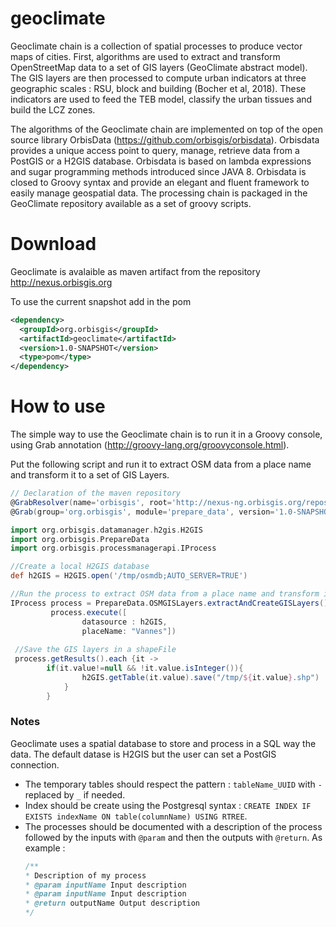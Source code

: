# geoclimate

Geoclimate chain is a collection of spatial processes to produce vector maps of cities. First, algorithms are used to extract and transform OpenStreetMap data to a set of GIS layers (GeoClimate abstract model). The GIS layers are then processed  to compute urban indicators at three geographic scales : RSU, block and building (Bocher et al, 2018). These indicators are used to feed the TEB model, classify the urban tissues and build the LCZ zones.

The algorithms of the Geoclimate chain are implemented on top of the open source library OrbisData (https://github.com/orbisgis/orbisdata). Orbisdata provides a unique access point to query, manage, retrieve data from a PostGIS or a H2GIS database. Orbisdata is based on lambda expressions and sugar programming methods introduced since JAVA 8. Orbisdata is closed to Groovy syntax and provide an elegant and fluent framework to easily manage geospatial data. The processing chain is packaged in the GeoClimate repository available as a set of  groovy scripts.

# Download

Geoclimate is avalaible as maven artifact from the repository http://nexus.orbisgis.org

To use the current snapshot add in the pom

```xml
<dependency>
  <groupId>org.orbisgis</groupId>
  <artifactId>geoclimate</artifactId>
  <version>1.0-SNAPSHOT</version>
  <type>pom</type>
</dependency>
```


# How to use

The simple way to use the Geoclimate chain is to run it in a Groovy console, using Grab annotation (http://groovy-lang.org/groovyconsole.html).

Put the following script and run it to extract OSM data from a place name and transform it to a set of GIS Layers.

```groovy
// Declaration of the maven repository
@GrabResolver(name='orbisgis', root='http://nexus-ng.orbisgis.org/repository/orbisgis/')
@Grab(group='org.orbisgis', module='prepare_data', version='1.0-SNAPSHOT')

import org.orbisgis.datamanager.h2gis.H2GIS
import org.orbisgis.PrepareData
import org.orbisgis.processmanagerapi.IProcess

//Create a local H2GIS database
def h2GIS = H2GIS.open('/tmp/osmdb;AUTO_SERVER=TRUE')

//Run the process to extract OSM data from a place name and transform it to a set of GIS layers needed by Geoclimate
IProcess process = PrepareData.OSMGISLayers.extractAndCreateGISLayers()
         process.execute([
                datasource : h2GIS,
                placeName: "Vannes"])
 
 //Save the GIS layers in a shapeFile        
 process.getResults().each {it ->
        if(it.value!=null && !it.value.isInteger()){
                h2GIS.getTable(it.value).save("/tmp/${it.value}.shp")
            }
        }

```




### Notes

Geoclimate uses a spatial database to store and process in a SQL way the data. The default datase is H2GIS but the user can set a PostGIS connection.

 - The temporary tables should respect the pattern : `tableName_UUID` with `-` replaced by `_` if needed.
 - Index should be create using the Postgresql syntax : `CREATE INDEX IF EXISTS indexName ON table(columnName) USING RTREE`.
 - The processes should be documented with a description of the process followed by the inputs with `@param` and then the outputs with `@return`. As example :
    ``` java
    /**
    * Description of my process
    * @param inputName Input description
    * @param inputName Input description
    * @return outputName Output description
    */
    ```
